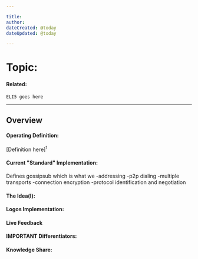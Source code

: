```yaml
---

title:
author:
dateCreated: @today
dateUpdated: @today

---
```


# Topic:
#### Related:
`ELI5 goes here`

---

## Overview

#### Operating Definition:
[Definition here]<sup>1</sup>

#### Current "Standard" Implementation:
Defines gossipsub which is what we 
-addressing
-p2p dialing
-multiple transports
-connection encryption
-protocol identification and negotiation

#### The Idea(l):


#### Logos Implementation:


#### Live Feedback


#### IMPORTANT Differentiators:


#### Knowledge Share: